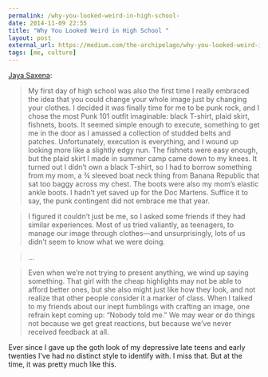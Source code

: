 ```yaml
---
permalink: /why-you-looked-weird-in-high-school-
date: 2014-11-09 22:55
title: "Why You Looked Weird in High School "
layout: post
external_url: https://medium.com/the-archipelago/why-you-looked-weird-in-high-school-e9293ad795ec
tags: [me, culture]
---
```

[Jaya Saxena](https://medium.com/the-archipelago/why-you-looked-weird-in-high-school-e9293ad795ec):

>My first day of high school was also the first time I really embraced the idea that you could change your whole image just by changing your clothes. I decided it was finally time for me to be punk rock, and I chose the most Punk 101 outfit imaginable: black T-shirt, plaid skirt, fishnets, boots. It seemed simple enough to execute, something to get me in the door as I amassed a collection of studded belts and patches. Unfortunately, execution is everything, and I wound up looking more like a slightly edgy nun. The fishnets were easy enough, but the plaid skirt I made in summer camp came down to my knees. It turned out I didn’t own a black T-shirt, so I had to borrow something from my mom, a ¾ sleeved boat neck thing from Banana Republic that sat too baggy across my chest. The boots were also my mom’s elastic ankle boots. I hadn’t yet saved up for the Doc Martens. Suffice it to say, the punk contingent did not embrace me that year.

>I figured it couldn’t just be me, so I asked some friends if they had similar experiences. Most of us tried valiantly, as teenagers, to manage our image through clothes—and unsurprisingly, lots of us didn’t seem to know what we were doing.

>…

>Even when we’re not trying to present anything, we wind up saying something. That girl with the cheap highlights may not be able to afford better ones, but she also might just like how they look, and not realize that other people consider it a marker of class. When I talked to my friends about our inept fumblings with crafting an image, one refrain kept coming up: “Nobody told me.” We may wear or do things not because we get great reactions, but because we’ve never received feedback at all.

Ever since I gave up the goth look of my depressive late teens and early twenties I've had no distinct style to identify with. I miss that. But at the time, it was pretty much like this. 
